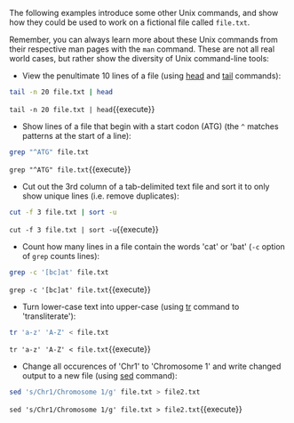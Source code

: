 

The following examples introduce some other Unix commands, and show how they could be used to work on a fictional file called `file.txt`.

Remember, you can always learn more about these Unix commands from their respective man pages with the `man` command. These are not all real world cases, but rather show the diversity of Unix command-line tools:

+ View the penultimate 10 lines of a file (using [head][] and [tail][] commands):

[head]: http://en.wikipedia.org/wiki/Head_(Unix)
[tail]: http://en.wikipedia.org/wiki/Tail_(Unix)

```bash
tail -n 20 file.txt | head
```

`tail -n 20 file.txt | head`{{execute}}

+ Show lines of a file that begin with a start codon (ATG) (the `^` matches patterns at the start of a line):

```bash
grep "^ATG" file.txt
```

`grep "^ATG" file.txt`{{execute}}

+ Cut out the 3rd column of a tab-delimited text file and sort it to only show unique lines (i.e. remove duplicates):

```bash
cut -f 3 file.txt | sort -u
```

`cut -f 3 file.txt | sort -u`{{execute}}

+ Count how many lines in a file contain the words 'cat' or 'bat' (`-c` option of `grep` counts lines):

```bash
grep -c '[bc]at' file.txt
```

`grep -c '[bc]at' file.txt`{{execute}}

+ Turn lower-case text into upper-case (using [tr][] command to 'transliterate'):

```bash
tr 'a-z' 'A-Z' < file.txt
```

`tr 'a-z' 'A-Z' < file.txt`{{execute}}

[tr]: http://en.wikipedia.org/wiki/Tr_(Unix)

+ Change all occurences of 'Chr1' to 'Chromosome 1' and write changed output to a new file (using [sed][] command):

```bash
sed 's/Chr1/Chromosome 1/g' file.txt > file2.txt
```

`sed 's/Chr1/Chromosome 1/g' file.txt > file2.txt`{{execute}}

[sed]: http://en.wikipedia.org/wiki/Sed
